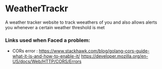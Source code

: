 # WeatherTrackr
A weather tracker website to track weeathers of you and also allows alerts you whenever a certain weather threshold is met

### Links used when Faced a problem:
- CORs error : https://www.stackhawk.com/blog/golang-cors-guide-what-it-is-and-how-to-enable-it/ https://developer.mozilla.org/en-US/docs/Web/HTTP/CORS/Errors
